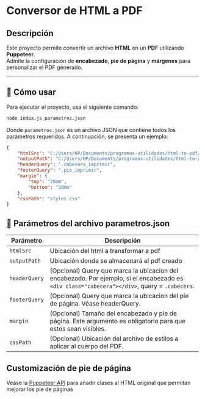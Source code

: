 # Conversor de HTML a PDF

## Descripción

Este proyecto permite convertir un archivo **HTML** en un **PDF** utilizando **Puppeteer**.  
Admite la configuración de **encabezado**, **pie de página** y **márgenes** para personalizar el PDF generado.

---

## 🚀 Cómo usar

Para ejecutar el proyecto, usa el siguiente comando:

```bash
node index.js parametros.json
```

Donde `parametros.json` es un archivo JSON que contiene todos los parámetros requeridos.
A continuación, se presenta un ejemplo:

```json
{
    "htmlSrc": "C:/Users/HP/Documents/programas-utilidades/html-to-pdf/ejemplo/archivo-ejemplo.htm",
    "outputPath": "C:/Users/HP/Documents/programas-utilidades/html-to-pdf/ejemplo/output.pdf",
    "headerQuery": ".cabecera_imprimir",
    "footerQuery": ".pie_imprimir",
    "margin": {
        "top": "20mm",
        "bottom": "30mm"
    },
    "cssPath": "styles.css"
}
```

## 📌 Parámetros del archivo parametros.json

| Parámetro  | Descripción  |
|------------|--------------|
| `htmlSrc` | Ubicación del html a transformar a pdf |
| `outputPath` | Ubicación donde se almacenará el pdf creado |
| `headerQuery` | (Opcional) Query que marca la ubicacion del encabezado. Por ejemplo, si el encabezado es `<div class="cabecera"></div>`, query = `.cabecera`. |
| `footerQuery` | (Opcional) Query que marca la ubicacion del pie de página. Véase headerQuery. |
| `margin` | (Opcional) Tamaño del encabezado y pie de página. Este argumento es obligatorio para que estos sean visibles. |
| `cssPath` | (Opcional) Ubicación del archivo de estilos a aplicar al cuerpo del PDF. |

## Customización de pie de página

Veáse la [Puppeteer API](https://pptr.dev/next/api/puppeteer.pdfoptions#headertemplate) para añadir clases al HTML original que permitan mejorar los pie de páginas